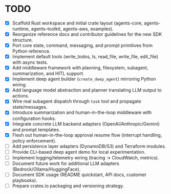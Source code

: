 # TODO

- [x] Scaffold Rust workspace and initial crate layout (agents-core, agents-runtime, agents-toolkit, agents-aws, examples).
- [x] Reorganize reference docs and contributor guidelines for the new SDK structure.
- [x] Port core state, command, messaging, and prompt primitives from Python reference.
- [x] Implement default tools (write_todos, ls, read_file, write_file, edit_file) with async tests.
- [x] Add middleware framework with planning, filesystem, subagent, summarization, and HITL support.
- [x] Implement deep agent builder (`create_deep_agent`) mirroring Python wiring.
- [x] Add language model abstraction and planner translating LLM output to actions.
- [x] Wire real subagent dispatch through `task` tool and propagate state/messages.
- [x] Introduce summarization and human-in-the-loop middleware with configuration hooks.
- [x] Integrate concrete LLM backend adapters (OpenAI/Anthropic/Gemini) and prompt templates.
- [x] Flesh out human-in-the-loop approval resume flow (interrupt handling, policy enforcement).
- [ ] Add persistence layer adapters (DynamoDB/S3) and Terraform modules.
- [ ] Provide CLI-based deep agent demo for local experimentation.
- [ ] Implement logging/telemetry wiring (tracing -> CloudWatch, metrics).
- [ ] Document future work for additional LLM adapters (Bedrock/Ollama/HuggingFace).
- [ ] Document SDK usage (README quickstart, API docs, customer playbooks).
- [ ] Prepare crates.io packaging and versioning strategy.
